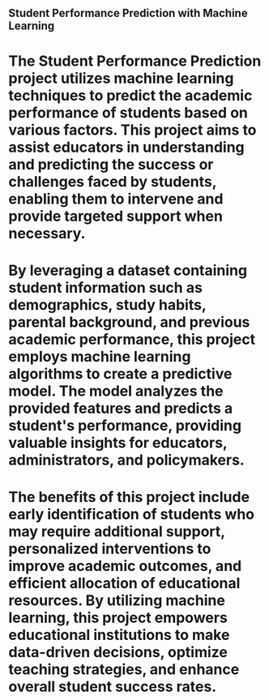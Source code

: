 ##  Student Performance Prediction with Machine Learning

# The Student Performance Prediction project utilizes machine learning techniques to predict the academic performance of students based on various factors. This project aims to assist educators in understanding and predicting the success or challenges faced by students, enabling them to intervene and provide targeted support when necessary.

# By leveraging a dataset containing student information such as demographics, study habits, parental background, and previous academic performance, this project employs machine learning algorithms to create a predictive model. The model analyzes the provided features and predicts a student's performance, providing valuable insights for educators, administrators, and policymakers.

# The benefits of this project include early identification of students who may require additional support, personalized interventions to improve academic outcomes, and efficient allocation of educational resources. By utilizing machine learning, this project empowers educational institutions to make data-driven decisions, optimize teaching strategies, and enhance overall student success rates.
